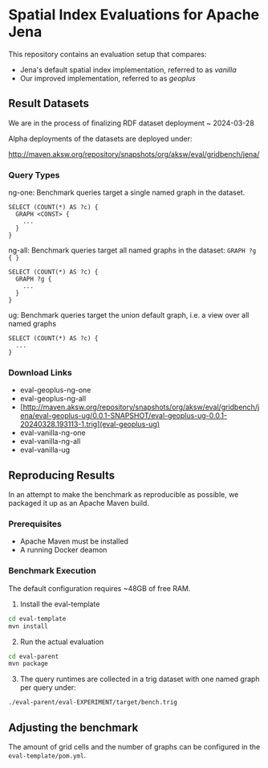 # Spatial Index Evaluations for Apache Jena

This repository contains an evaluation setup that compares:

* Jena's default spatial index implementation, referred to as _vanilla_
* Our improved implementation, referred to as  _geoplus_

## Result Datasets

We are in the process of finalizing RDF dataset deployment ~ 2024-03-28

Alpha deployments of the datasets are deployed under:

http://maven.aksw.org/repository/snapshots/org/aksw/eval/gridbench/jena/

### Query Types

ng-one: Benchmark queries target a single named graph in the dataset.

```sparql
SELECT (COUNT(*) AS ?c) {
  GRAPH <CONST> {
    ...
  }
}
```

ng-all: Benchmark queries target all named graphs in the dataset: `GRAPH ?g { }`

```sparql
SELECT (COUNT(*) AS ?c) {
  GRAPH ?g {
    ...
  }
}
```

ug: Benchmark queries target the union default graph, i.e. a view over all named graphs

```sparql
SELECT (COUNT(*) AS ?c) {
  ...
}
```

### Download Links

* eval-geoplus-ng-one
* eval-geoplus-ng-all
* [http://maven.aksw.org/repository/snapshots/org/aksw/eval/gridbench/jena/eval-geoplus-ug/0.0.1-SNAPSHOT/eval-geoplus-ug-0.0.1-20240328.193113-1.trig](eval-geoplus-ug)
* eval-vanilla-ng-one
* eval-vanilla-ng-all
* eval-vanilla-ug


## Reproducing Results

In an attempt to make the benchmark as reproducible as possible, we packaged it up as an Apache Maven build.

### Prerequisites

* Apache Maven must be installed
* A running Docker deamon

### Benchmark Execution

The default configuration requires ~48GB of free RAM.

1. Install the eval-template

```bash
cd eval-template
mvn install
```

2. Run the actual evaluation

```bash
cd eval-parent
mvn package
```

3. The query runtimes are collected in a trig dataset with one named graph per query under:

```bash
./eval-parent/eval-EXPERIMENT/target/bench.trig
```

## Adjusting the benchmark

The amount of grid cells and the number of graphs can be configured in the `eval-template/pom.yml`.


